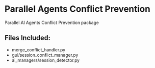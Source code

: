 # Parallel Agents Conflict Prevention

Parallel AI Agents Conflict Prevention package

## Files Included:
- merge_conflict_handler.py
- gui/session_conflict_manager.py
- ai_managers/session_detector.py
